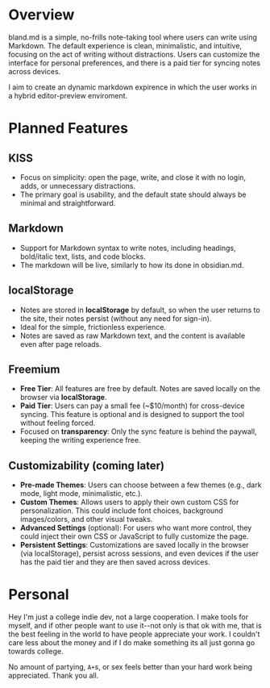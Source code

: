# Overview

bland.md is a simple, no-frills note-taking tool where users can write using Markdown. The default experience is clean, minimalistic, and intuitive, focusing on the act of writing without distractions. Users can customize the interface for personal preferences, and there is a paid tier for syncing notes across devices.

I aim to create an dynamic markdown expirence in which the user works in a hybrid editor-preview enviroment.

# Planned Features

## KISS
- Focus on simplicity: open the page, write, and close it with no login, adds, or unnecessary distractions.
- The primary goal is usability, and the default state should always be minimal and straightforward.
## Markdown
- Support for Markdown syntax to write notes, including headings, bold/italic text, lists, and code blocks.
- The markdown will be live, similarly to how its done in obsidian.md.
## localStorage
- Notes are stored in **localStorage** by default, so when the user returns to the site, their notes persist (without any need for sign-in).
- Ideal for the simple, frictionless experience.
- Notes are saved as raw Markdown text, and the content is available even after page reloads.
## Freemium
- **Free Tier**: All features are free by default. Notes are saved locally on the browser via **localStorage**.
- **Paid Tier**: Users can pay a small fee (~$10/month) for cross-device syncing. This feature is optional and is designed to support the tool without feeling forced.
- Focused on **transparency**: Only the sync feature is behind the paywall, keeping the writing experience free.
## Customizability (coming later)
- **Pre-made Themes**: Users can choose between a few themes (e.g., dark mode, light mode, minimalistic, etc.).
- **Custom Themes**: Allows users to apply their own custom CSS for personalization. This could include font choices, background images/colors, and other visual tweaks.
- **Advanced Settings** (optional): For users who want more control, they could inject their own CSS or JavaScript to fully customize the page.
- **Persistent Settings**: Customizations are saved locally in the browser (via localStorage), persist across sessions, and even devices if the user has the paid tier and they are then saved across devices.

# Personal

Hey I'm just a college indie dev, not a large cooperation. I make tools for myself, and if other people want to use it--not only is that ok with me, that is the best feeling in the world to have people appreciate your work. I couldn't care less about the money and if I do make something its all just gonna go towards college.

No amount of partying, `A+`s, or sex feels better than your hard work being appreciated. Thank you all.
